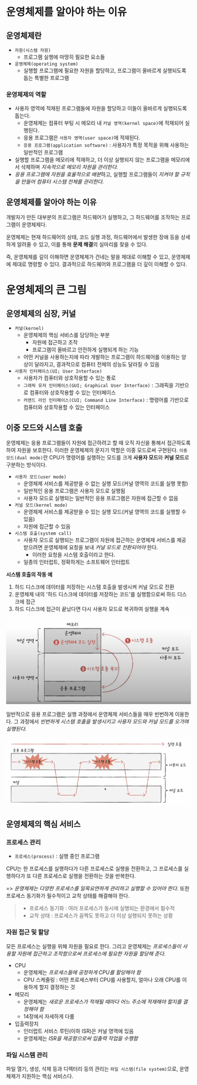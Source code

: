 # 운영체제를 알아야 하는 이유

## 운영체제란

- `자원(시스템 자원)`
  - 프로그램 실행에 마땅히 필요한 요소들
- `운영체제(operating system)`
  - 실행할 프로그램에 필요한 자원을 할당하고, 프로그램이 올바르게 실행되도록 돕는 특별한 프로그램

### 운영체제의 역할

- 사용자 영역에 적재된 프로그램들에 자원을 할당하고 이들이 올바르게 실행되도록 돕는다.
  - 운영체제는 컴퓨터 부팅 시 메모리 내 `커널 영역(kernel space)`에 적재되어 실행된다.
  - 응용 프로그램은 `사용자 영역(user space)`에 적재된다.
  - `응용 프로그램(application software)` : 사용자가 특정 목적을 위해 사용하는 일반적인 프로그램
- 실행할 프로그램을 메모리에 적재하고, 더 이상 실행되지 않는 프로그램을 메모리에서 삭제하며 *지속적으로 메모리 자원을 관리한다.*
- *응용 프로그램에 자원을 효율적으로 배분*하고, 실행할 프로그램들이 *지켜야 할 규칙을 만들어 컴퓨터 시스템 전체를 관리한다.*

## 운영체제를 알아야 하는 이유

개발자가 만든 대부분의 프로그램은 하드웨어가 실행하고, 그 하드웨어를 조작하는 프로그램이 운영체제다.

운영체제는 현재 하드웨어의 상태, 코드 실행 과정, 하드웨어에서 발생한 장애 등을 상세하게 알려줄 수 있고, 이를 통해 **문제 해결**의 실마리를 찾을 수 있다.

즉, 운영체제를 깊이 이해하면 운영체제가 건네는 말을 제대로 이해할 수 있고, 운영체제에 제대로 명령할 수 있다. 결과적으로 하드웨어와 프로그램을 더 깊이 이해할 수 있다.

# 운영체제의 큰 그림

## 운영체제의 심장, 커널

- `커널(kernel)`
  - 운영체제의 핵심 서비스를 담당하는 부분
    - 자원에 접근하고 조작
    - 프로그램이 올바르고 안전하게 실행되게 하는 기능
  - 어떤 커널을 사용하는지에 따라 개발하는 프로그램이 하드웨어를 이용하는 양상이 달라지고, 결과적으로 컴퓨터 전체의 성능도 달라질 수 있음
- `사용자 인터페이스(UI; User Interface)`
  - 사용자가 컴퓨터와 상호작용할 수 있는 통로
  - `그래픽 유저 인터페이스(GUI; Graphical User Interface)` : 그래픽을 기반으로 컴퓨터와 상호작용할 수 있는 인터페이스
  - `커맨드 라인 인터페이스(CUI; Command Line Interface)` : 명령어를 기반으로 컴퓨터와 상호작용할 수 있는 인터페이스

## 이중 모드와 시스템 호출

운영체제는 응용 프로그램들이 자원에 접근하려고 할 때 오직 자신을 통해서 접근하도록 하여 자원을 보호한다. 이러한 운영체제의 문지기 역할은 이중 모드로써 구현된다. `이중 모드(dual mode)`란 CPU가 명령어를 실행하는 모드를 크게 **사용자 모드**와 **커널 모드**로 구분하는 방식이다.

- `사용자 모드(user mode)`
  - 운영체제 서비스를 제공받을 수 없는 실행 모드(커널 영역의 코드를 실행 못함)
  - 일반적인 응용 프로그램은 사용자 모드로 실행됨
  - 사용자 모드로 실행되는 일반적인 응용 프로그램은 자원에 접근할 수 없음
- `커널 모드(kernel mode)`
  - 운영체제 서비스를 제공받을 수 있는 실행 모드(커널 영역의 코드를 실행할 수 있음)
  - 자원에 접근할 수 있음
- `시스템 호출(system call)`
  - 사용자 모드로 실행되는 프로그램이 자원에 접근하는 운영체제 서비스를 제공받으려면 운영체제에 요청을 보내 *커널 모드로 전환되어야* 한다.
    - 이러한 요청을 시스템 호출이라고 한다.
  - 일종의 인터럽트, 정확하게는 소프트웨어 인터럽트

**시스템 호출의 작동 예**

1. 하드 디스크에 데이터를 저장하는 시스템 호출을 발생시켜 커널 모드로 전환
2. 운영체제 내의 '하드 디스크에 데이터를 저장하는 코드'를 실행함으로써 하드 디스크에 접근
3. 하드 디스크에 접근이 끝났다면 다시 사용자 모드로 복귀하여 실행을 계속

![Alt text](image-21.png)

일반적으로 응용 프로그램은 실행 과정에서 운영체제 서비스들을 매우 빈번하게 이용한다. 그 과정에서 *빈번하게 시스템 호출을 발생시키고 사용자 모드와 커널 모드를 오가며 실행된다.*

![Alt text](image-22.png)

## 운영체제의 핵심 서비스

### 프로세스 관리

- `프로세스(process)` : 실행 중인 프로그램

CPU는 한 프로세스를 실행하다가 다른 프로세스로 실행을 전환하고, 그 프로세스를 실행하다가 또 다른 프로세스로 실행을 전환하는 것을 반복한다.

=> *운영체제는 다양한 프로세스를 일목요연하게 관리하고 실행할 수 있어야 한다.* 또한 프로세스 동기화가 필수적이고 교착 상태를 해결해야 한다.

> - 프로세스 동기화 : 여러 프로세스가 동시에 실행되는 환경에서 필수적
> - 교착 상태 : 프로세스가 꼼짝도 못하고 더 이상 실행되지 못하는 상황

### 자원 접근 및 할당

모든 프로세스는 실행을 위해 자원을 필요로 한다. 그리고 운영체제는 *프로세스들이 사용할 자원에 접근하고 조작함으로써 프로세스에 필요한 자원을 할당해 준다.*

- CPU
  - 운영체제는 *프로세스들에 공정하게 CPU를 할당해야 함*
  - CPU 스케줄링 : 어떤 프로세스부터 CPU를 사용할지, 얼마나 오래 CPU를 이용하게 할지 결정하는 것
- 메모리
  - 운영체제는 *새로운 프로세스가 적재될 때마다 어느 주소에 적재해야 할지를 결정해야 함*
  - 14장에서 자세하게 다룸
- 입출력장치
  - 인터럽트 서비스 루틴(이하 ISR)은 커널 영역에 있음
  - 운영체제는 *ISR을 제공함으로써 입출력 작업을 수행함*

### 파일 시스템 관리

파일 열기, 생성, 삭제 등과 디렉터리 등의 관리는 `파일 시스템(file system)`으로, 운영체제가 지원하는 핵심 서비스다.
